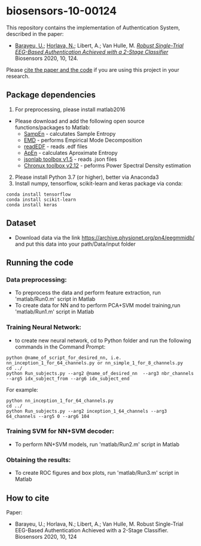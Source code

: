 # biosensors-10-00124

This repository contains the implementation of Authentication System, described in the paper:
- [Barayeu, U.](https://github.com/UladzislauBarayeu); [Horlava, N.](https://github.com/HorlavaNastassya); Libert, A.; Van Hulle, M. 
[*Robust Single-Trial EEG-Based Authentication Achieved with a 2-Stage Classifier* ](https://www.mdpi.com/2079-6374/10/9/124)
Biosensors 2020, 10, 124.

Please [cite the paper and the code](#how-to-cite) if you are using this project in your research.

## Package dependencies
1. For preprocessing, please install matlab2016 
- Please download and add the following open source functions/packages to Matlab:
  - [SampEn](https://de.mathworks.com/matlabcentral/fileexchange/35784-sample-entropy) - calcutates Sample Entropy
  - [EMD](https://titanwolf.org/Network/Articles/Article?AID=dff3bceb-589d-4768-a306-8de460f60928#gsc.tab=0) - performs Empirical Mode Decomposition
  - [readEDF](https://nl.mathworks.com/matlabcentral/mlc-downloads/downloads/submissions/38641/versions/4/previews/ReadEDF.m/index.html) - reads .edf files
  - [ApEn](https://la.mathworks.com/matlabcentral/mlc-downloads/downloads/submissions/50289/versions/1/previews/Entropy_measures/ApEn.m/index.html) - calculates Aproximate Entropy
  - [jsonlab toolbox v1.5](https://github.com/flatironinstitute/ironclust/tree/master/matlab/jsonlab-1.5) - reads .json files
  - [Chronux toolbox v2.12](http://chronux.org) - peforms Power Spectral Density estimation

2. Please install Python 3.7 (or higher), better via Anaconda3
3. Install numpy, tensorflow, scikit-learn and keras package via conda:
```conda install numpy
conda install tensorflow
conda install scikit-learn
conda install keras
``` 
## Dataset

- Download data via the link https://archive.physionet.org/pn4/eegmmidb/ and put this data into your path/Data/input folder

## Running the code 

### Data preprocessing: 
- To preprocess the data and perform feature extraction, run 'matlab/Run0.m' script in Matlab
- To create data for NN and to perform PCA+SVM model training,run 'matlab/Run1.m' script in Matlab

### Training Neural Network:
- to create new neural network, cd to Python folder and run the following commands in the Command Prompt:
```cd Python/nn_models
python @name_of_script_for_desired_nn, i.e. nn_inception_1_for_64_channels.py or nn_simple_1_for_8_channels.py 
cd ../ 
python Run_subjects.py --arg2 @name_of_desired_nn  --arg3 nbr_channels --arg5 idx_subject_from --arg6 idx_subject_end
```
For example:
```cd Python/nn_models
python nn_inception_1_for_64_channels.py
cd ../
python Run_subjects.py --arg2 inception_1_64_channels --arg3 64_channels --arg5 0 --arg6 104 
```
### Training SVM for NN+SVM decoder:
- To perform NN+SVM models, run 'matlab/Run2.m' script in Matlab

### Obtaining the results:
- To create ROC figures and box plots, run 'matlab/Run3.m' script in Matlab

## How to cite

Paper:
- Barayeu, U.; Horlava, N.; Libert, A.; Van Hulle, M. Robust Single-Trial EEG-Based Authentication Achieved with a 2-Stage Classifier. Biosensors 2020, 10, 124


